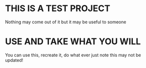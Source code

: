 # THIS IS A TEST PROJECT
Nothing may come out of it but it may be useful to someone

# USE AND TAKE WHAT YOU WILL
You can use this, recreate it, do what ever just note this may not be updated!